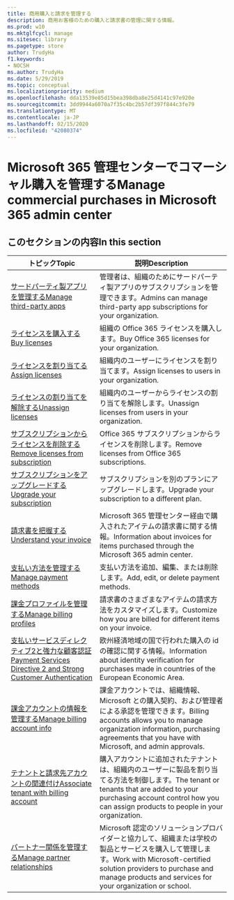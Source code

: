 ```yaml
---
title: 商用購入と請求を管理する
description: 商用お客様のための購入と請求書の管理に関する情報。
ms.prod: w10
ms.mktglfcycl: manage
ms.sitesec: library
ms.pagetype: store
author: TrudyHa
f1.keywords:
- NOCSH
ms.author: TrudyHa
ms.date: 5/29/2019
ms.topic: conceptual
ms.localizationpriority: medium
ms.openlocfilehash: dda13539e85d15bea398dba8e25d4141c97e920e
ms.sourcegitcommit: 3dd9944a6070a7f35c4bc2b57df397f844c3fe79
ms.translationtype: MT
ms.contentlocale: ja-JP
ms.lasthandoff: 02/15/2020
ms.locfileid: "42080374"
---
```

# <a name="manage-commercial-purchases-in-microsoft-365-admin-center"></a><span data-ttu-id="e8bbc-103">Microsoft 365 管理センターでコマーシャル購入を管理する</span><span class="sxs-lookup"><span data-stu-id="e8bbc-103">Manage commercial purchases in Microsoft 365 admin center</span></span>

## <a name="in-this-section"></a><span data-ttu-id="e8bbc-104">このセクションの内容</span><span class="sxs-lookup"><span data-stu-id="e8bbc-104">In this section</span></span>

| <span data-ttu-id="e8bbc-105">トピック</span><span class="sxs-lookup"><span data-stu-id="e8bbc-105">Topic</span></span> | <span data-ttu-id="e8bbc-106">説明</span><span class="sxs-lookup"><span data-stu-id="e8bbc-106">Description</span></span> |
| ----- | ----------- |
| [<span data-ttu-id="e8bbc-107">サードパーティ製アプリを管理する</span><span class="sxs-lookup"><span data-stu-id="e8bbc-107">Manage third-party apps</span></span>](manage-saas-apps.md) | <span data-ttu-id="e8bbc-108">管理者は、組織のためにサードパーティ製アプリのサブスクリプションを管理できます。</span><span class="sxs-lookup"><span data-stu-id="e8bbc-108">Admins can manage third-party app subscriptions for your organization.</span></span> |
| [<span data-ttu-id="e8bbc-109">ライセンスを購入する</span><span class="sxs-lookup"><span data-stu-id="e8bbc-109">Buy licenses</span></span>](https://docs.microsoft.com/office365/admin/subscriptions-and-billing/buy-licenses?view=o365-worldwide) | <span data-ttu-id="e8bbc-110">組織の Office 365 ライセンスを購入します。</span><span class="sxs-lookup"><span data-stu-id="e8bbc-110">Buy Office 365 licenses for your organization.</span></span> |
| [<span data-ttu-id="e8bbc-111">ライセンスを割り当てる</span><span class="sxs-lookup"><span data-stu-id="e8bbc-111">Assign licenses</span></span>](https://docs.microsoft.com/office365/admin/manage/assign-licenses-to-users?view=o365-worldwide) | <span data-ttu-id="e8bbc-112">組織内のユーザーにライセンスを割り当てます。</span><span class="sxs-lookup"><span data-stu-id="e8bbc-112">Assign licenses to users in your organization.</span></span> |
| [<span data-ttu-id="e8bbc-113">ライセンスの割り当てを解除する</span><span class="sxs-lookup"><span data-stu-id="e8bbc-113">Unassign licenses</span></span>](https://docs.microsoft.com/office365/admin/manage/remove-licenses-from-users?view=o365-worldwide) | <span data-ttu-id="e8bbc-114">組織内のユーザーからライセンスの割り当てを解除します。</span><span class="sxs-lookup"><span data-stu-id="e8bbc-114">Unassign licenses from users in your organization.</span></span> |
| [<span data-ttu-id="e8bbc-115">サブスクリプションからライセンスを削除する</span><span class="sxs-lookup"><span data-stu-id="e8bbc-115">Remove licenses from subscription</span></span>](https://docs.microsoft.com/office365/admin/subscriptions-and-billing/remove-licenses-from-subscription?view=o365-worldwide) | <span data-ttu-id="e8bbc-116">Office 365 サブスクリプションからライセンスを削除します。</span><span class="sxs-lookup"><span data-stu-id="e8bbc-116">Remove licenses from Office 365 subscriptions.</span></span> |
| [<span data-ttu-id="e8bbc-117">サブスクリプションをアップグレードする</span><span class="sxs-lookup"><span data-stu-id="e8bbc-117">Upgrade your subscription</span></span>](https://docs.microsoft.com/office365/admin/subscriptions-and-billing/upgrade-to-different-plan) | <span data-ttu-id="e8bbc-118">サブスクリプションを別のプランにアップグレードします。</span><span class="sxs-lookup"><span data-stu-id="e8bbc-118">Upgrade your subscription to a different plan.</span></span> |
| [<span data-ttu-id="e8bbc-119">請求書を把握する</span><span class="sxs-lookup"><span data-stu-id="e8bbc-119">Understand your invoice</span></span>](/microsoft-365/commerce/billing-and-payments/understand-your-invoice) | <span data-ttu-id="e8bbc-120">Microsoft 365 管理センター経由で購入されたアイテムの請求書に関する情報。</span><span class="sxs-lookup"><span data-stu-id="e8bbc-120">Information about invoices for items purchased through the Microsoft 365 admin center.</span></span> |
| [<span data-ttu-id="e8bbc-121">支払い方法を管理する</span><span class="sxs-lookup"><span data-stu-id="e8bbc-121">Manage payment methods</span></span>](https://docs.microsoft.com/office365/Admin/subscriptions-and-billing/add-update-or-remove-credit-card-or-bank-account) | <span data-ttu-id="e8bbc-122">支払い方法を追加、編集、または削除します。</span><span class="sxs-lookup"><span data-stu-id="e8bbc-122">Add, edit, or delete payment methods.</span></span> |
| [<span data-ttu-id="e8bbc-123">課金プロファイルを管理する</span><span class="sxs-lookup"><span data-stu-id="e8bbc-123">Manage billing profiles</span></span>](/microsoft-365/commerce/billing-and-payments/manage-billing-profiles) | <span data-ttu-id="e8bbc-124">請求書のさまざまなアイテムの請求方法をカスタマイズします。</span><span class="sxs-lookup"><span data-stu-id="e8bbc-124">Customize how you are billed for different items on your invoice.</span></span> |
| [<span data-ttu-id="e8bbc-125">支払いサービスディレクティブ2と強力な顧客認証</span><span class="sxs-lookup"><span data-stu-id="e8bbc-125">Payment Services Directive 2 and Strong Customer Authentication</span></span>](/microsoft-365/commerce/billing-and-payments/psd2) | <span data-ttu-id="e8bbc-126">欧州経済地域の国で行われた購入の id の確認に関する情報。</span><span class="sxs-lookup"><span data-stu-id="e8bbc-126">Information about identity verification for purchases made in countries of the European Economic Area.</span></span> |
| [<span data-ttu-id="e8bbc-127">課金アカウントの情報を管理する</span><span class="sxs-lookup"><span data-stu-id="e8bbc-127">Manage billing account info</span></span>](https://docs.microsoft.com/microsoft-store/update-microsoft-store-for-business-account-settings) | <span data-ttu-id="e8bbc-128">課金アカウントでは、組織情報、Microsoft との購入契約、および管理者による承認を管理できます。</span><span class="sxs-lookup"><span data-stu-id="e8bbc-128">Billing accounts allows you to manage organization information, purchasing agreements that you have with Microsoft, and admin approvals.</span></span> |
| [<span data-ttu-id="e8bbc-129">テナントと請求先アカウントの関連付け</span><span class="sxs-lookup"><span data-stu-id="e8bbc-129">Associate tenant with billing account</span></span>](https://docs.microsoft.com/microsoft-store/manage-mpsa-software-microsoft-store-for-business) | <span data-ttu-id="e8bbc-130">購入アカウントに追加されたテナントは、組織内のユーザーに製品を割り当てる方法を制御します。</span><span class="sxs-lookup"><span data-stu-id="e8bbc-130">The tenant or tenants that are added to your purchasing account control how you can assign products to people in your organization.</span></span> |
| [<span data-ttu-id="e8bbc-131">パートナー関係を管理する</span><span class="sxs-lookup"><span data-stu-id="e8bbc-131">Manage partner relationships</span></span>](https://docs.microsoft.com/microsoft-store/work-with-partner-microsoft-store-business) | <span data-ttu-id="e8bbc-132">Microsoft 認定のソリューションプロバイダーと協力して、組織または学校の製品とサービスを購入して管理します。</span><span class="sxs-lookup"><span data-stu-id="e8bbc-132">Work with Microsoft-certified solution providers to purchase and manage products and services for your organization or school.</span></span> |
